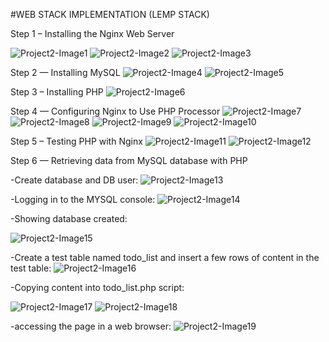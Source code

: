 
#WEB STACK IMPLEMENTATION (LEMP STACK)

Step 1 – Installing the Nginx Web Server

![Project2-Image1](https://user-images.githubusercontent.com/63529760/118575454-81568900-b754-11eb-848a-4eb9efd0c5de.PNG)
![Project2-Image2](https://user-images.githubusercontent.com/63529760/118575692-0c378380-b755-11eb-9b5e-fa50a8e37701.PNG)
![Project2-Image3](https://user-images.githubusercontent.com/63529760/118575786-443ec680-b755-11eb-9b8b-8b42dcd53411.PNG)

Step 2 — Installing MySQL
![Project2-Image4](https://user-images.githubusercontent.com/63529760/118575980-a3044000-b755-11eb-82a0-baa408fd2005.PNG)
![Project2-Image5](https://user-images.githubusercontent.com/63529760/118576134-e8c10880-b755-11eb-949c-c32359eddc94.PNG)

Step 3 – Installing PHP
![Project2-Image6](https://user-images.githubusercontent.com/63529760/118576339-52411700-b756-11eb-9add-66f037b49c7b.PNG)

Step 4 — Configuring Nginx to Use PHP Processor
![Project2-Image7](https://user-images.githubusercontent.com/63529760/118576660-f1fea500-b756-11eb-840b-b1c506819753.PNG)
![Project2-Image8](https://user-images.githubusercontent.com/63529760/118576831-4e61c480-b757-11eb-914e-781e8f098eb5.PNG)
![Project2-Image9](https://user-images.githubusercontent.com/63529760/118577023-a7c9f380-b757-11eb-85c4-2378a3e292d7.PNG)
![Project2-Image10](https://user-images.githubusercontent.com/63529760/118577246-098a5d80-b758-11eb-9a80-fa9cc6b31550.PNG)

Step 5 – Testing PHP with Nginx
![Project2-Image11](https://user-images.githubusercontent.com/63529760/118577666-d72d3000-b758-11eb-84d3-69a58410e233.PNG)
![Project2-Image12](https://user-images.githubusercontent.com/63529760/118577717-ed3af080-b758-11eb-9c9f-6d8aa539101d.PNG)

Step 6 — Retrieving data from MySQL database with PHP

-Create database and DB user:
![Project2-Image13](https://user-images.githubusercontent.com/63529760/118578067-8833ca80-b759-11eb-892c-27f5777e727b.PNG)

-Logging in to the MYSQL console:
![Project2-Image14](https://user-images.githubusercontent.com/63529760/118578372-0abc8a00-b75a-11eb-899e-795a47ada773.PNG)

-Showing database created:

![Project2-Image15](https://user-images.githubusercontent.com/63529760/118578688-98987500-b75a-11eb-97fa-e1a32368f7b8.PNG)

-Create a test table named todo_list and insert a few rows of content in the test table:
![Project2-Image16](https://user-images.githubusercontent.com/63529760/118578974-25433300-b75b-11eb-907e-bd27470299ad.PNG)

-Copying content into todo_list.php script:

![Project2-Image17](https://user-images.githubusercontent.com/63529760/118579361-f083ab80-b75b-11eb-9db6-258a672d6c8b.PNG)
![Project2-Image18](https://user-images.githubusercontent.com/63529760/118579424-0f823d80-b75c-11eb-8e07-adbf64d3c814.PNG)

-accessing the page in a web browser:
![Project2-Image19](https://user-images.githubusercontent.com/63529760/118579740-a64efa00-b75c-11eb-8f00-aa768fda4b04.PNG)



